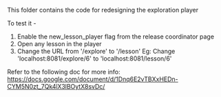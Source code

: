 This folder contains the code for redesigning the exploration player

To test it - 
1. Enable the new_lesson_player flag from the release coordinator page
2. Open any lesson in the player
3. Change the URL from '/explore' to '/lesson'
Eg: Change 'localhost:8081/explore/6' to 'localhost:8081/lesson/6'

Refer to the following doc for more info:
https://docs.google.com/document/d/1Dnq6E2vTBXxHEDn-CYM5N0zt_7Qk4lX3lBOytX8svDc/
